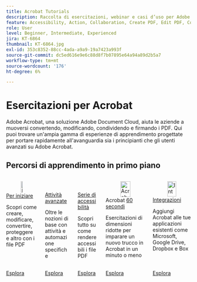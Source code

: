 ```yaml
---
title: Acrobat Tutorials
description: Raccolta di esercitazioni, webinar e casi d’uso per Adobe Acrobat
feature: Accessibility, Action, Collaboration, Create PDF, Edit PDF, Convert PDF, Deploy, Mobile, Optimize PDF, Security, Workflow, Workspace, Skill Builder, Sign, Form
role: User
level: Beginner, Intermediate, Experienced
jira: KT-6864
thumbnail: KT-6864.jpg
exl-id: 353c8352-88cc-4ada-a9a9-19a7423a993f
source-git-commit: dc5ed616e9e6c88d8f7b07895e64a94a89d2b5a7
workflow-type: tm+mt
source-wordcount: '176'
ht-degree: 6%

---
```


# Esercitazioni per Acrobat

Adobe Acrobat, una soluzione Adobe Document Cloud, aiuta le aziende a muoversi convertendo, modificando, condividendo e firmando i PDF. Qui puoi trovare un&#39;ampia gamma di esperienze di apprendimento progettate per portare rapidamente all&#39;avanguardia sia i principianti che gli utenti avanzati su Adobe Acrobat.

<div id="recs-overview-body-1"></div>
<div id="recs-overview-body-2"></div>
<div id="recs-overview-body-3"></div>
<div id="recs-overview-body-4"></div>
<div id="recs-overview-body-5"></div>
<div id="recs-overview-body-6"></div>

## Percorsi di apprendimento in primo piano

<!-- START CARDS HTML - DO NOT MODIFY BY HAND -->
<div class="columns">
    <div class="column is-half-tablet is-half-desktop is-one-third-widescreen" aria-label="Getting started">
        <div class="card" style="height: 100%; display: flex; flex-direction: column; height: 100%;">
            <div class="card-image">
                <figure class="image x-is-16by9">
                    <a href="https://experienceleague.adobe.com/it/docs/document-cloud-learn/acrobat-learning/getting-started/getting-started-overview" title="Introduzione" target="_self" rel="referrer">
                        <img class="is-bordered-r-small" src="https://experienceleague.adobe.com/it/docs/document-cloud-learn/acrobat-learning/media_19b331849a47f54403361e7661d1882d95fe97fcf.png?width=400&format=webply&optimize=medium" alt="Introduzione"
                             style="width: 100%; aspect-ratio: 16 / 9; object-fit: cover; overflow: hidden; display: block; margin: auto;">
                    </a>
                </figure>
            </div>
            <div class="card-content is-padded-small" style="display: flex; flex-direction: column; flex-grow: 1; justify-content: space-between;">
                <div class="top-card-content">
                    <p class="headline is-size-6 has-text-weight-bold">
                        <a href="https://experienceleague.adobe.com/it/docs/document-cloud-learn/acrobat-learning/getting-started/getting-started-overview" target="_self" rel="referrer" title="Introduzione">Per iniziare</a>
                    </p>
                    <p class="is-size-6">Scopri come creare, modificare, convertire, proteggere e altro con i file PDF</p>
                </div>
                <a href="https://experienceleague.adobe.com/it/docs/document-cloud-learn/acrobat-learning/getting-started/getting-started-overview" target="_self" rel="referrer" class="spectrum-Button spectrum-Button--outline spectrum-Button--primary spectrum-Button--sizeM" style="align-self: flex-start; margin-top: 1rem;">
                    <span class="spectrum-Button-label has-no-wrap has-text-weight-bold">Esplora</span>
                </a>
            </div>
        </div>
    </div>
    <div class="column is-half-tablet is-half-desktop is-one-third-widescreen" aria-label="Advanced tasks">
        <div class="card" style="height: 100%; display: flex; flex-direction: column; height: 100%;">
            <div class="card-image">
                <figure class="image x-is-16by9">
                    <a href="https://experienceleague.adobe.com/it/docs/document-cloud-learn/acrobat-learning/advanced-tasks/advanced-tasks-overview" title="Attività avanzate" target="_self" rel="referrer">
                        <img class="is-bordered-r-small" src="https://experienceleague.adobe.com/it/docs/document-cloud-learn/acrobat-learning/media_17d55969ad72e5933df620c2d5c84ba8e273ab39c.png?width=400&format=webply&optimize=medium" alt="Attività avanzate"
                             style="width: 100%; aspect-ratio: 16 / 9; object-fit: cover; overflow: hidden; display: block; margin: auto;">
                    </a>
                </figure>
            </div>
            <div class="card-content is-padded-small" style="display: flex; flex-direction: column; flex-grow: 1; justify-content: space-between;">
                <div class="top-card-content">
                    <p class="headline is-size-6 has-text-weight-bold">
                        <a href="https://experienceleague.adobe.com/it/docs/document-cloud-learn/acrobat-learning/advanced-tasks/advanced-tasks-overview" target="_self" rel="referrer" title="Attività avanzate">Attività avanzate</a>
                    </p>
                    <p class="is-size-6">Oltre le nozioni di base con attività e automazione specifiche</p>
                </div>
                <a href="https://experienceleague.adobe.com/it/docs/document-cloud-learn/acrobat-learning/advanced-tasks/advanced-tasks-overview" target="_self" rel="referrer" class="spectrum-Button spectrum-Button--outline spectrum-Button--primary spectrum-Button--sizeM" style="align-self: flex-start; margin-top: 1rem;">
                    <span class="spectrum-Button-label has-no-wrap has-text-weight-bold">Esplora</span>
                </a>
            </div>
        </div>
    </div>
    <div class="column is-half-tablet is-half-desktop is-one-third-widescreen" aria-label="Accessibility series">
        <div class="card" style="height: 100%; display: flex; flex-direction: column; height: 100%;">
            <div class="card-image">
                <figure class="image x-is-16by9">
                    <a href="https://experienceleague.adobe.com/it/docs/document-cloud-learn/acrobat-learning/accessibility-tutorials/accessibility-overview" title="Serie di accessibilità" target="_self" rel="referrer">
                        <img class="is-bordered-r-small" src="https://experienceleague.adobe.com/it/docs/document-cloud-learn/acrobat-learning/accessibility-tutorials/media_1160a8358f39482862ca2409c878ecea8815b0e35.png?width=400&format=webply&optimize=medium" alt="Serie di accessibilità"
                             style="width: 100%; aspect-ratio: 16 / 9; object-fit: cover; overflow: hidden; display: block; margin: auto;">
                    </a>
                </figure>
            </div>
            <div class="card-content is-padded-small" style="display: flex; flex-direction: column; flex-grow: 1; justify-content: space-between;">
                <div class="top-card-content">
                    <p class="headline is-size-6 has-text-weight-bold">
                        <a href="https://experienceleague.adobe.com/it/docs/document-cloud-learn/acrobat-learning/accessibility-tutorials/accessibility-overview" target="_self" rel="referrer" title="Acrobat da 60 secondi">Serie di accessibilità</a>
                    </p>
                    <p class="is-size-6">Scopri tutto su come rendere accessibili i file PDF</p>
                </div>
                <a href="https://experienceleague.adobe.com/it/docs/document-cloud-learn/acrobat-learning/accessibility-tutorials/accessibility-overview" target="_self" rel="referrer" class="spectrum-Button spectrum-Button--outline spectrum-Button--primary spectrum-Button--sizeM" style="align-self: flex-start; margin-top: 1rem;">
                    <span class="spectrum-Button-label has-no-wrap has-text-weight-bold">Esplora</span>
                </a>
            </div>
        </div>
    </div>
    <div class="column is-half-tablet is-half-desktop is-one-third-widescreen" aria-label="60-second Acrobat">
        <div class="card" style="height: 100%; display: flex; flex-direction: column; height: 100%;">
            <div class="card-image">
                <figure class="image x-is-16by9">
                    <a href="https://experienceleague.adobe.com/it/docs/document-cloud-learn/acrobat-learning/60-second/60-second-overview" title="Acrobat da 60 secondi" target="_self" rel="referrer">
                        <img class="is-bordered-r-small" src="https://experienceleague.adobe.com/it/docs/document-cloud-learn/acrobat-learning/media_1e95e07bbceaf7e8f9bfccff9dccc7827fe813d96.png?width=400&format=webply&optimize=medium" alt="Acrobat da 60 secondi"
                             style="width: 100%; aspect-ratio: 16 / 9; object-fit: cover; overflow: hidden; display: block; margin: auto;">
                    </a>
                </figure>
            </div>
            <div class="card-content is-padded-small" style="display: flex; flex-direction: column; flex-grow: 1; justify-content: space-between;">
                <div class="top-card-content">
                    <p class="headline is-size-6 has-text-weight-bold">
                        Acrobat <a href="https://experienceleague.adobe.com/it/docs/document-cloud-learn/acrobat-learning/60-second/60-second-overview" target="_self" rel="referrer" title="Acrobat da 60 secondi">60 secondi</a>
                    </p>
                    <p class="is-size-6">Esercitazioni di dimensioni ridotte per imparare un nuovo trucco in Acrobat in un minuto o meno</p>
                </div>
                <a href="https://experienceleague.adobe.com/it/docs/document-cloud-learn/acrobat-learning/60-second/60-second-overview" target="_self" rel="referrer" class="spectrum-Button spectrum-Button--outline spectrum-Button--primary spectrum-Button--sizeM" style="align-self: flex-start; margin-top: 1rem;">
                    <span class="spectrum-Button-label has-no-wrap has-text-weight-bold">Esplora</span>
                </a>
            </div>
        </div>
    </div>
    <div class="column is-half-tablet is-half-desktop is-one-third-widescreen" aria-label="Integrations">
        <div class="card" style="height: 100%; display: flex; flex-direction: column; height: 100%;">
            <div class="card-image">
                <figure class="image x-is-16by9">
                    <a href="https://experienceleague.adobe.com/it/docs/document-cloud-learn/acrobat-learning/integrations/integrate-overview" title="Integrazioni" target="_self" rel="referrer">
                        <img class="is-bordered-r-small" src="https://experienceleague.adobe.com/it/docs/document-cloud-learn/acrobat-learning/media_171337d52d3205c2011e230e71736cc71f74ba0ee.png?width=400&format=webply&optimize=medium" alt="Integrazioni"
                             style="width: 100%; aspect-ratio: 16 / 9; object-fit: cover; overflow: hidden; display: block; margin: auto;">
                    </a>
                </figure>
            </div>
            <div class="card-content is-padded-small" style="display: flex; flex-direction: column; flex-grow: 1; justify-content: space-between;">
                <div class="top-card-content">
                    <p class="headline is-size-6 has-text-weight-bold">
                        <a href="https://experienceleague.adobe.com/it/docs/document-cloud-learn/acrobat-learning/integrations/integrate-overview" target="_self" rel="referrer" title="Integrazioni">Integrazioni</a>
                    </p>
                    <p class="is-size-6">Aggiungi Acrobat alle tue applicazioni esistenti come Microsoft, Google Drive, Dropbox e Box</p>
                </div>
                <a href="https://experienceleague.adobe.com/it/docs/document-cloud-learn/acrobat-learning/integrations/integrate-overview" target="_blank" rel="referrer" class="spectrum-Button spectrum-Button--outline spectrum-Button--primary spectrum-Button--sizeM" style="align-self: flex-start; margin-top: 1rem;">
                    <span class="spectrum-Button-label has-no-wrap has-text-weight-bold">Esplora</span>
                </a>
            </div>
        </div>
    </div>
</div>
<!-- END CARDS HTML - DO NOT MODIFY BY HAND -->
